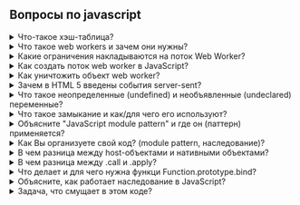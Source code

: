 ## Вопросы по javascript

<details>
<summary>Что-такое хэш-таблица?</summary>
<div> 
	<br />
	<p>Хэш-табли́ца или хеш-табли́ца — это структура данных, реализующая интерфейс ассоциативного массива, а именно, она позволяет хранить пары (ключ, значение) и выполнять три операции: операцию добавления новой пары, операцию поиска и операцию удаления пары по ключу.</p>
	<p>Подробней: https://ru.wikipedia.org/wiki/Хеш-таблица</p>
</div>
</details>

<details>
<summary>Что такое web workers и зачем они нужны?</summary>
<div> 
	<br />
	<p>Web Workers предоставляют простое средство для запуска скриптов в фоновом потоке. Поток Worker'а может выполнять задачи без вмешательства в пользовательский интерфейс. К тому же, они могут осуществлять ввод/вывод, используя XMLHttpRequest (хотя атрибуты responseXML и channel всегда будут равны null). Существующий Worker может отсылать сообщения в JavaScript код, который его создал, отправляя сообщения в обработчик событий, указанный этим кодом (и наоборот).</p>
	<p>Подробней: https://developer.mozilla.org/ru/docs/DOM/Using_web_workers</p>
</div>
</details>

<details>
<summary>Какие ограничения накладываются на поток Web Worker?</summary>
<div> 
	<br />
	<p>Потоки web worker не могут изменять HTML элементы, глобальные переменные и некоторые свойства окон, такие как window.location. Вы можете использовать типы данных javascript, вызовы XMLHttpRequest и прочее.</p>
</div>
</details>

<details>
<summary>Как создать поток web worker в JavaScript?</summary>
<div> 
	<br />
	<b>Подробней:</b>
	<ul>
		<li>https://developer.mozilla.org/ru/docs/DOM/Using_web_workers</li>
		<li>https://habrahabr.ru/post/132785/</li>
	</ul>
</div>
</details>

<details>
<summary>Как уничтожить объект web worker?</summary>
<div> 
	<br />
	<p>w.terminate();</p>
</div>
</details>

<details>
<summary>Зачем в HTML 5 введены события server-sent?</summary>
<div> 
	<br />
	<p>Подробней:</p>
	<ul>
		<li>https://ru.wikipedia.org/wiki/Server-sent_events</li>
		<li>https://habrahabr.ru/post/120429/</li>
	</ul>
</div>
</details>

<details>
<summary>Что такое неопределенные (undefined) и необъявленные (undeclared) переменные?</summary>
<div> 
	<br />
	<ul>
		<li>undefined - значение</li>
		<li>undeclared - ошибка ReferenceError</li>
	</ul>
	<p>Подробней: https://habrahabr.ru/post/159313/</p>
</div>
</details>

<details>
<summary>Что такое замыкание и как/для чего его используют?</summary>
<div> 
	<br />
	<p>Замыкания — это функции, ссылающиеся на независимые (свободные) переменные. Другими словами, функция, определённая в замыкании, «запоминает» окружение, в котором она была создана.</p>
	<b>Подробней</b>
	<ul>
		<li>https://htmlacademy.ru/blog/195-lets-learn-javascript-closures</li>
		<li>https://habrahabr.ru/post/38642/</li>
	</ul>
</div>
</details>

<details>
<summary>Объясните "JavaScript module pattern" и где он (паттерн) применяется?</summary>
<div> 
	<br />
	<p>Первостепенная задача не засорять пространство имен, но с модульностью ES2015 как таковая необходимость отпала.</p>
	<p>Вторстепенная задача классическое ООП. Публичные члены класса доступны всем, приватные только самому классу.
	В первой части есть ссылка на реальный пример модуля в ts</p>
</div>
</details>

<details>
<summary>Как Вы организуете свой код? (module pattern, наследование)?</summary>
<div> 
	<br />
	<p>Подробней: https://habrahabr.ru/post/131714/</p>
</div>
</details>

<details>
<summary>В чем разница между host-объектами и нативными объектами?</summary>
<div> 
	<br />
	<p><b>Встроенные объекты:</b> String, Math, RegExp, Object, Function и т.д. - основные предопределенные объекты, всегда доступные в JavaScript. Определено в спецификации ECMAScript.</p>
	<p><b>Объекты хоста:</b> объекты типа window, XmlHttpRequest, узлы DOM и т.д., которые предоставляются средой браузера. Они отличаются от встроенных объектов, потому что не все окружения будут иметь одни и те же объекты хоста. Если JavaScript работает за пределами браузера, например, на языке сценариев на стороне сервера, например, в Node.js, будут доступны разные объекты хоста.</p>
	<p><b>Объекты пользователя:</b> объекты, определенные в JavaScript-коде.</p>
</div>
</details>

<details>
<summary>В чем разница между .call и .apply?</summary>
<div> 
	<br />
	<ul>
		<li>.call() - вызывает ту же функцию с указанными аргументами</li>
		<li>.apply() - вызывает ту же функцию с аргументами, указанными в массиве</li>
		<li>.bind() - создает новую функцию с тем же самым телом функции с заданным значением this (первый аргумент) и возвращает эту функцию.</li>
	</ul>
	<p>Во всех случаях первый аргумент используется как значение this внутри функции.</p>
	<b>Подробней:</b>
	<br>
	<ul>
		<li>https://learn.javascript.ru/call-apply</li>
		<li>https://habrahabr.ru/sandbox/33838/</li>
	</ul>
</div>
</details>

<details>
<summary>Что делает и для чего нужна функци Function.prototype.bind?</summary>
<div> 
	<br />
	<p>Метод bind() создаёт новую функцию, которая при вызове устанавливает в качестве контекста выполнения this предоставленное значение. В метод также передаётся набор аргументов, которые будут установлены перед переданными в привязанную функцию аргументами при её вызове.</p>
	<p>Подробней: https://developer.mozilla.org/ru/docs/Web/JavaScript/Reference/Global_Objects/Function/bind</p>
</div>
</details>

<details>
<summary>Объясните, как работает наследование в JavaScript?</summary>
<div> 
	<br />
	<p>Модель наследования в JavaScript может озадачить опытных разработчиков на высокоуровневых объектно-ориентированных языках (таких, например, как Java или C++), поскольку она динамическая и не включает в себя реализацию понятия class (хотя ключевое слово class, бывшее долгие годы зарезервированным, и приобрело практическое значение в стандарте ES2015, однако, Class в JavaScript ES>=6 представляет собой лишь "синтаксический сахар" поверх прототипно-ориентированной модели наследования).</p>
	<p>В плане наследования JavaScript работает лишь с одной сущностью: объектами. Каждый объект имеет внутреннюю ссылку на другой объект, называемый его прототипом. У объекта-прототипа также есть свой собственный прототип и так далее до тех пор, пока цепочка не завершится объектом, у которого свойство prototype равно null.  По определению, null не имеет прототипа и является завершающим звеном в цепочке прототипов.</p>
	<p>Хотя прототипную модель наследования некоторые относят к недостаткам JavaScript, на самом деле она мощнее классической. К примеру, поверх неё можно предельно просто реализовать классическое наследование, а вот попытки совершить обратное непременно вынудят вас попотеть.</p>
	<b>Подробней:</b>
	<ul>
		<li>https://developer.mozilla.org/ru/docs/Web/JavaScript/Inheritance_and_the_prototype_chain</li>
		<li>https://learn.javascript.ru/class-inheritance</li>
		<li>https://habrahabr.ru/post/131714/</li>
	</ul>
</div>
</details>

<details>
<summary>Задача, что смущает в этом коде?</summary>
```js
setInterval(() => {
	document.getElementById('bigCookie').click()
}, 100)
```
<div> 
	<br />
	<p>
	(()=> {
		var cookie = document.querySelector('#bigCookie');
		setInterval(()=> {
			cookie.click();
		}, 100);
	})()
	</p>
	<p>Чтобы не дергать DOM на каждом цикле</p>
	<p>setInterval(c => c.click(), 100, bigCookie), ибо любой легальный для js-идентификаторов id элемента: это одноимённое свойство глобального объекта. Но, он может быть переопределен находящемся на странице скриптом.</p>
</div>
</details>
